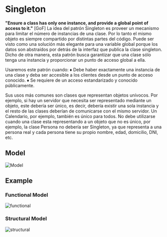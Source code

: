 # Singleton

__"Ensure a class has only one instance, and provide a global point of access to it."__ [GoF]
La idea del patrón Singleton es proveer un mecanismo para limitar el número de instancias de una clase. Por lo tanto el mismo objeto es siempre compartido por distintas partes del código. Puede ser visto como una solución más elegante para una variable global porque los datos son abstraídos por detrás de la interfaz que publica la clase singleton.
Dicho de otra manera, esta patrón busca garantizar que una clase sólo tenga una instancia y proporcionar un punto de acceso global a ella.

Usaremos este patrón cuando:
♦ Debe haber exactamente una instancia de una clase y deba ser accesible a los clientes desde un punto de acceso conocido.
♦ Se requiere de un acceso estandarizado y conocido públicamente.

Sus usos más comunes son clases que representan objetos unívocos. Por ejemplo, si hay un servidor que necesita ser representado mediante un objeto, este debería ser único, es decir, debería existir una sola instancia y el resto de las clases deberían de comunicarse con el mismo servidor. Un Calendario, por ejemplo, también es único para todos.
No debe utilizarse cuando una clase esta representando a un objeto que no es único, por ejemplo, la clase Persona no debería ser Singleton, ya que representa a una persona real y cada persona tiene su propio nombre, edad, domicilio, DNI, etc.


## Model
![Model](Singleton.png)


## Example

### Functional Model
  ![functional](exercise/java_model/functional.png)

### Structural Model
  ![structural](exercise/java_model/structural.png)
